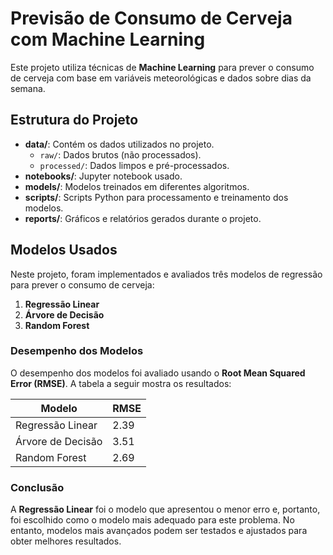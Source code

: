 # Previsão de Consumo de Cerveja com Machine Learning

Este projeto utiliza técnicas de **Machine Learning** para prever o consumo de cerveja com base em variáveis meteorológicas e dados sobre dias da semana.

## Estrutura do Projeto

- **data/**: Contém os dados utilizados no projeto.
  - `raw/`: Dados brutos (não processados).
  - `processed/`: Dados limpos e pré-processados.
- **notebooks/**: Jupyter notebook usado.
- **models/**: Modelos treinados em diferentes algoritmos.
- **scripts/**: Scripts Python para processamento e treinamento dos modelos.
- **reports/**: Gráficos e relatórios gerados durante o projeto.
  
## Modelos Usados

Neste projeto, foram implementados e avaliados três modelos de regressão para prever o consumo de cerveja:
1. **Regressão Linear**
2. **Árvore de Decisão**
3. **Random Forest**

### Desempenho dos Modelos

O desempenho dos modelos foi avaliado usando o **Root Mean Squared Error (RMSE)**. A tabela a seguir mostra os resultados:

| Modelo             | RMSE   |
|--------------------|--------|
| Regressão Linear    | 2.39   |
| Árvore de Decisão   | 3.51   |
| Random Forest       | 2.69   |

### Conclusão

A **Regressão Linear** foi o modelo que apresentou o menor erro e, portanto, foi escolhido como o modelo mais adequado para este problema. No entanto, modelos mais avançados podem ser testados e ajustados para obter melhores resultados.
